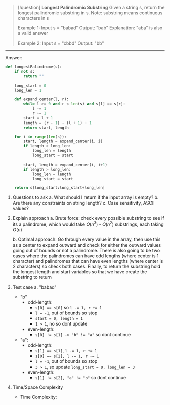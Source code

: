 
> [!question]
> **Longest Palindromic Substring**
> Given a string s, return the longest palindromic substring in s. Note: substring means continuous characters in s
> 
> Example 1:
> Input s = "babad"
> Output: "bab"
> Explanation: "aba" is also a valid answer
> 
> Example 2:
> Input s = "cbbd"
> Output: "bb"
****

Answer:
```Python
def longestPalindrome(s):
	if not s:
		return ""

	long_start = 0
	long_len = 1

	def expand_center(l, r):
		while l >= 0 and r < len(s) and s[l] == s[r]:
			l -= 1
			r += 1
		start = l + 1
		length = (r - 1) - (l + 1) + 1
		return start, length

	for i in range(len(s)):
		start, length = expand_center(i, i)
		if length > long_len:
			long_len = length
			long_start = start

		start, length = expand_center(i, i+1)
		if length > long_len:
			long_len = length
			long_start = start

	return s[long_start:long_start+long_len]	
```


1. Questions to ask
	a. What should I return if the input array is empty?
	b. Are there any constraints on string length?
	c. Case sensitivity, ASCII values?
2. Explain approach
	a. Brute force: check every possible substring to see if its a palindrome, which would take $O(n^3)$ - $O(n^2)$ substrings, each taking $O(n)$ 
	
	b. Optimal approach:  Go through every value in the array, then use this as a center to expand outward and check for either the outward values going out of bounds or not a palindrome. There is also going to be two cases where the palindromes can have odd lengths (where center is 1 character) and palindromes that can have even lengths (where center is 2 characters) so check both cases. Finally, to return the substring hold the longest length and start variables so that we have create the substring to return

3. Test case
	a. "babad"
	- "b" 
		- odd-length:
			- `s[0] == s[0]` so `l -= 1, r += 1`
			- `l = -1`, out of bounds so stop
			- `start = 0, length = 1`
			- `1 > 1`, no so dont update 
		- even-length:
			- `s[0] != s[1] -> "b" != "a"` so dont continue
	- "a":
		- odd-length:
			- `s[1] == s[1]`, `l -= 1, r += 1`
			- `s[0] == s[2], l -= 1, r += 1`
			- `l = -1`, out of bounds so stop
			- `3 > 1`, so update `long_start = 0, long_len = 3`
		- even-length:
			- `s[1] != s[2], "a" != "b"` so dont continue

4. Time/Space Complexity
	- Time Complexity: 


